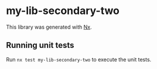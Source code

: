 # my-lib-secondary-two

This library was generated with [Nx](https://nx.dev).

## Running unit tests

Run `nx test my-lib-secondary-two` to execute the unit tests.
